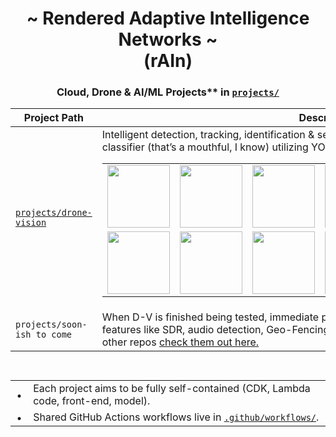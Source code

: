 <div align="center">
  
# ~ Rendered Adaptive Intelligence Networks ~  <br> (rAIn) 

<div align="center">

### Cloud, Drone & AI/ML Projects** in [`projects/`](https://github.com/TreadSoftly/rAIn/tree/main/projects)


<div align="center">

| Project Path | Descript  |
|--------------|-----------|
| [`projects/drone-vision`](https://github.com/TreadSoftly/rAIn/blob/main/projects/drone-vision/README.md) | Intelligent detection, tracking, identification & segmentation multi-color highlighting classifier (that’s a mouthful, I know) utilizing YOLO models (Lambda&nbsp;+&nbsp;S3&nbsp;+&nbsp;API&nbsp;Gateway)<br><table><tr><td><a href="https://github.com/TreadSoftly/rAIn/blob/main/projects/drone-vision/README.md"><img src="https://github.com/user-attachments/assets/db45bc31-3b7d-4001-b868-eb37589de66c" width="100"></a></td><td><a href="https://github.com/TreadSoftly/rAIn/blob/main/projects/drone-vision/README.md"><img src="https://github.com/user-attachments/assets/84fac12c-2ddd-4d2e-8f5c-3a92dd8661b7" width="100"></a></td><td><a href="https://github.com/TreadSoftly/rAIn/blob/main/projects/drone-vision/README.md"><img src="https://github.com/user-attachments/assets/c8f90d41-beab-4ac8-ae62-df0c4814c3d6" width="100"></a></td><td><a href="https://github.com/TreadSoftly/rAIn/blob/main/projects/drone-vision/README.md"><img src="https://github.com/user-attachments/assets/c2957623-577e-4cf6-b772-038fc6292a2a" width="100"></a></td><td><a href="https://github.com/TreadSoftly/rAIn/blob/main/projects/drone-vision/README.md"><img src="https://github.com/user-attachments/assets/f73edeb5-59c3-4e39-9cd9-f6f5b57a41bd" width="100"></a></td><td><a href="https://github.com/TreadSoftly/rAIn/blob/main/projects/drone-vision/README.md"><img src="https://github.com/user-attachments/assets/3ce4e76b-e196-487a-b508-db475ee9140d" width="100"></a></td></tr><tr><td><a href="https://github.com/TreadSoftly/rAIn/blob/main/projects/drone-vision/README.md"><img src="https://github.com/user-attachments/assets/5a62471c-9204-4f3f-bdda-b751f011528a" width="100"></a></td><td><a href="https://github.com/TreadSoftly/rAIn/blob/main/projects/drone-vision/README.md"><img src="https://github.com/user-attachments/assets/ea9e269f-3413-4469-8c4a-e79eaec13953" width="100"></a></td><td><a href="https://github.com/TreadSoftly/rAIn/blob/main/projects/drone-vision/README.md"><img src="https://github.com/user-attachments/assets/0891cd4d-d2a6-4222-a495-e3d098e01254" width="100"></a></td><td><a href="https://github.com/TreadSoftly/rAIn/blob/main/projects/drone-vision/README.md"><img src="https://github.com/user-attachments/assets/3efba8f9-8dcb-4b6c-93ff-61c20c6c2d36" width="100"></a></td><td><a href="https://github.com/TreadSoftly/rAIn/blob/main/projects/drone-vision/README.md"><img src="https://github.com/user-attachments/assets/d1d7a3d8-25a4-48e4-a6a3-4834bfbe324e" width="100"></a></td><td><a href="https://github.com/TreadSoftly/rAIn/blob/main/projects/drone-vision/README.md"><img src="https://github.com/user-attachments/assets/9a48d1c7-0c7a-4ff6-8d22-a776cd8afe08" width="100"></a></td></tr></table> |
| `projects/soon-ish to come` | When D-V is finished being tested, immediate projects will include more add-in/plug-in features like SDR, audio detection, Geo-Fencing, dashboards… etc. Other projects I have in other repos [check them out here.](https://github.com/TreadSoftly/Projects) |

##

<div align="center">

<table style="display:inline-block;text-align:left;border-collapse:collapse;">
  <tr><td style="padding:0 .6em;">•</td><td>Each project aims to be fully self-contained (CDK, Lambda code, front-end, model).</td></tr>
  <tr><td style="padding:0 .6em;">•</td><td>Shared GitHub Actions workflows live in <a href="https://github.com/TreadSoftly/rAIn/tree/main/.github/workflows"><code>.github/workflows/</code></a>.</td></tr>
</table>

</div>

